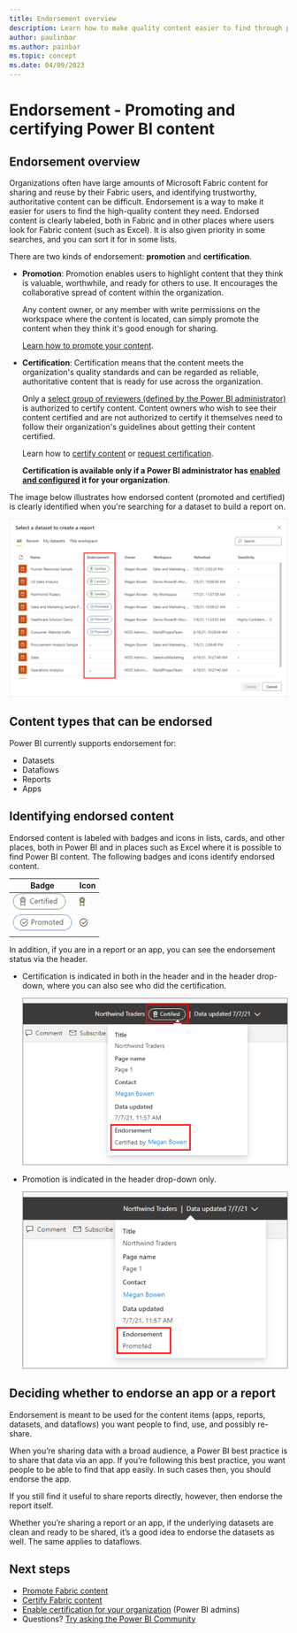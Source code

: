 ```yaml
---
title: Endorsement overview
description: Learn how to make quality content easier to find through promotion or certification.
author: paulinbar
ms.author: painbar
ms.topic: concept
ms.date: 04/09/2023
---
```


# Endorsement - Promoting and certifying Power BI content

## Endorsement overview

Organizations often have large amounts of Microsoft Fabric content for sharing and reuse by their Fabric users, and identifying trustworthy, authoritative content can be difficult. Endorsement is a way to make it easier for users to find the high-quality content they need. Endorsed content is clearly labeled, both in Fabric and in other places where users look for Fabric content (such as Excel). It is also given priority in some searches, and you can sort it for in some lists.

There are two kinds of endorsement: **promotion** and **certification**.

* **Promotion**: Promotion enables users to highlight content that they think is valuable, worthwhile, and ready for others to use. It encourages the collaborative spread of content within the organization.

    Any content owner, or any member with write permissions on the workspace where the content is located, can simply promote the content when they think it's good enough for sharing.

    [Learn how to promote your content](endorsement-promote.md#promote-content).

* **Certification**: Certification means that the content meets the organization's quality standards and can be regarded as reliable, authoritative content that is ready for use across the organization.

    Only a [select group of reviewers (defined by the Power BI administrator)](endorsement-setup.md) is authorized to certify content. Content owners who wish to see their content certified and are not authorized to certify it themselves need to follow their organization's guidelines about getting their content certified.

    Learn how to [certify content](endorsement-certify.md#certify-content) or [request certification](endorsement-certify.md#request-content-certification).

    **Certification is available only if a Power BI administrator has [enabled and configured](endorsement-setup.md) it for your organization**.

The image below illustrates how endorsed content (promoted and certified) is clearly identified when you're searching for a dataset to build a report on.

![Screenshot of endorsed datasets in a dataset selection dialog.](media/endorsement-overview/power-bi-content-endorsement-dataset-select.png)

## Content types that can be endorsed
Power BI currently supports endorsement for:
* Datasets
* Dataflows
* Reports
* Apps

## Identifying endorsed content

Endorsed content is labeled with badges and icons in lists, cards, and other places, both in Power BI and in places such as Excel where it is possible to find Power BI content. The following badges and icons identify endorsed content.

|Badge|Icon|
|---------|---------|
|![Screenshot of Certification badge.](media/endorsement-overview/certified-badge.png)|![Screenshot of certification icon.](media/endorsement-overview/certified-icon.png)|
|![Screenshot of promotion badge.](media/endorsement-overview/promoted-badge.png)|![Screenshot promotion icon.](media/endorsement-overview/promoted-icon.png)|
|||

In addition, if you are in a report or an app, you can see the endorsement status via the header.
* Certification is indicated in both in the header and in the header drop-down, where you can also see who did the certification.

    ![Screenshot showing certification badge in a report header.](media/endorsement-overview/certification-report-header.png)

* Promotion is indicated in the header drop-down only.
 
    ![Screenshot showing promotion badge in a report header.](media/endorsement-overview/promotion-report-header.png)

## Deciding whether to endorse an app or a report

Endorsement is meant to be used for the content items (apps, reports, datasets, and dataflows) you want people to find, use, and possibly re-share.

When you’re sharing data with a broad audience, a Power BI best practice is to share that data via an app. If you’re following this best practice, you want people to be able to find that app easily. In such cases then, you should endorse the app. 

If you still find it useful to share reports directly, however, then endorse the report itself. 

Whether you’re sharing a report or an app, if the underlying datasets are clean and ready to be shared, it’s a good idea to endorse the datasets as well. The same applies to dataflows.  

## Next steps

* [Promote Fabric content](endorsement-promote.md)
* [Certify Fabric content](endorsement-certify.md)
* [Enable certification for your organization](endorsement-setup.md) (Power BI admins)
* Questions? [Try asking the Power BI Community](https://community.powerbi.com/)